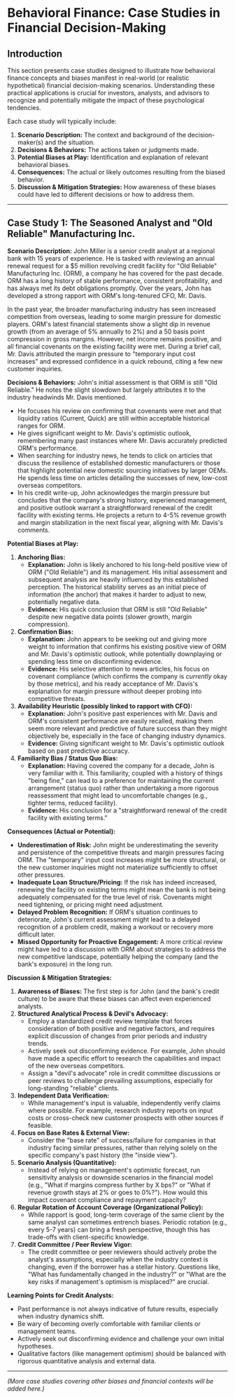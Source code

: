 # Behavioral Finance: Case Studies in Financial Decision-Making

## Introduction

This section presents case studies designed to illustrate how behavioral finance concepts and biases manifest in real-world (or realistic hypothetical) financial decision-making scenarios. Understanding these practical applications is crucial for investors, analysts, and advisors to recognize and potentially mitigate the impact of these psychological tendencies.

Each case study will typically include:
1.  **Scenario Description:** The context and background of the decision-maker(s) and the situation.
2.  **Decisions & Behaviors:** The actions taken or judgments made.
3.  **Potential Biases at Play:** Identification and explanation of relevant behavioral biases.
4.  **Consequences:** The actual or likely outcomes resulting from the biased behavior.
5.  **Discussion & Mitigation Strategies:** How awareness of these biases could have led to different decisions or how to address them.

---

## Case Study 1: The Seasoned Analyst and "Old Reliable" Manufacturing Inc.

**Scenario Description:**
John Miller is a senior credit analyst at a regional bank with 15 years of experience. He is tasked with reviewing an annual renewal request for a $5 million revolving credit facility for "Old Reliable" Manufacturing Inc. (ORM), a company he has covered for the past decade. ORM has a long history of stable performance, consistent profitability, and has always met its debt obligations promptly. Over the years, John has developed a strong rapport with ORM's long-tenured CFO, Mr. Davis.

In the past year, the broader manufacturing industry has seen increased competition from overseas, leading to some margin pressure for domestic players. ORM's latest financial statements show a slight dip in revenue growth (from an average of 5% annually to 2%) and a 50 basis point compression in gross margins. However, net income remains positive, and all financial covenants on the existing facility were met. During a brief call, Mr. Davis attributed the margin pressure to "temporary input cost increases" and expressed confidence in a quick rebound, citing a few new customer inquiries.

**Decisions & Behaviors:**
John's initial assessment is that ORM is still "Old Reliable." He notes the slight slowdown but largely attributes it to the industry headwinds Mr. Davis mentioned.
*   He focuses his review on confirming that covenants were met and that liquidity ratios (Current, Quick) are still within acceptable historical ranges for ORM.
*   He gives significant weight to Mr. Davis's optimistic outlook, remembering many past instances where Mr. Davis accurately predicted ORM's performance.
*   When searching for industry news, he tends to click on articles that discuss the resilience of established domestic manufacturers or those that highlight potential new domestic sourcing initiatives by larger OEMs. He spends less time on articles detailing the successes of new, low-cost overseas competitors.
*   In his credit write-up, John acknowledges the margin pressure but concludes that the company's strong history, experienced management, and positive outlook warrant a straightforward renewal of the credit facility with existing terms. He projects a return to 4-5% revenue growth and margin stabilization in the next fiscal year, aligning with Mr. Davis's comments.

**Potential Biases at Play:**

1.  **Anchoring Bias:**
    *   **Explanation:** John is likely anchored to his long-held positive view of ORM ("Old Reliable") and its management. His initial assessment and subsequent analysis are heavily influenced by this established perception. The historical stability serves as an initial piece of information (the anchor) that makes it harder to adjust to new, potentially negative data.
    *   **Evidence:** His quick conclusion that ORM is still "Old Reliable" despite new negative data points (slower growth, margin compression).
2.  **Confirmation Bias:**
    *   **Explanation:** John appears to be seeking out and giving more weight to information that confirms his existing positive view of ORM and Mr. Davis's optimistic outlook, while potentially downplaying or spending less time on disconfirming evidence.
    *   **Evidence:** His selective attention to news articles, his focus on covenant compliance (which confirms the company is *currently* okay by those metrics), and his ready acceptance of Mr. Davis's explanation for margin pressure without deeper probing into competitive threats.
3.  **Availability Heuristic (possibly linked to rapport with CFO):**
    *   **Explanation:** John's positive past experiences with Mr. Davis and ORM's consistent performance are easily recalled, making them seem more relevant and predictive of future success than they might objectively be, especially in the face of changing industry dynamics.
    *   **Evidence:** Giving significant weight to Mr. Davis's optimistic outlook based on past predictive accuracy.
4.  **Familiarity Bias / Status Quo Bias:**
    *   **Explanation:** Having covered the company for a decade, John is very familiar with it. This familiarity, coupled with a history of things "being fine," can lead to a preference for maintaining the current arrangement (status quo) rather than undertaking a more rigorous reassessment that might lead to uncomfortable changes (e.g., tighter terms, reduced facility).
    *   **Evidence:** His conclusion for a "straightforward renewal of the credit facility with existing terms."

**Consequences (Actual or Potential):**

*   **Underestimation of Risk:** John might be underestimating the severity and persistence of the competitive threats and margin pressures facing ORM. The "temporary" input cost increases might be more structural, or the new customer inquiries might not materialize sufficiently to offset other pressures.
*   **Inadequate Loan Structure/Pricing:** If the risk has indeed increased, renewing the facility on existing terms might mean the bank is not being adequately compensated for the true level of risk. Covenants might need tightening, or pricing might need adjustment.
*   **Delayed Problem Recognition:** If ORM's situation continues to deteriorate, John's current assessment might lead to a delayed recognition of a problem credit, making a workout or recovery more difficult later.
*   **Missed Opportunity for Proactive Engagement:** A more critical review might have led to a discussion with ORM about strategies to address the new competitive landscape, potentially helping the company (and the bank's exposure) in the long run.

**Discussion & Mitigation Strategies:**

1.  **Awareness of Biases:** The first step is for John (and the bank's credit culture) to be aware that these biases can affect even experienced analysts.
2.  **Structured Analytical Process & Devil's Advocacy:**
    *   Employ a standardized credit review template that forces consideration of both positive and negative factors, and requires explicit discussion of changes from prior periods and industry trends.
    *   Actively seek out disconfirming evidence. For example, John should have made a specific effort to research the capabilities and impact of the new overseas competitors.
    *   Assign a "devil's advocate" role in credit committee discussions or peer reviews to challenge prevailing assumptions, especially for long-standing "reliable" clients.
3.  **Independent Data Verification:**
    *   While management's input is valuable, independently verify claims where possible. For example, research industry reports on input costs or cross-check new customer prospects with other sources if feasible.
4.  **Focus on Base Rates & External View:**
    *   Consider the "base rate" of success/failure for companies in that industry facing similar pressures, rather than relying solely on the specific company's past history (the "inside view").
5.  **Scenario Analysis (Quantitative):**
    *   Instead of relying on management's optimistic forecast, run sensitivity analysis or downside scenarios in the financial model (e.g., "What if margins compress further by X bps?" or "What if revenue growth stays at 2% or goes to 0%?"). How would this impact covenant compliance and repayment capacity?
6.  **Regular Rotation of Account Coverage (Organizational Policy):**
    *   While rapport is good, long-term coverage of the same client by the same analyst can sometimes entrench biases. Periodic rotation (e.g., every 5-7 years) can bring a fresh perspective, though this has trade-offs with client-specific knowledge.
7.  **Credit Committee / Peer Review Vigor:**
    *   The credit committee or peer reviewers should actively probe the analyst's assumptions, especially when the industry context is changing, even if the borrower has a stellar history. Questions like, "What has fundamentally changed in the industry?" or "What are the key risks if management's optimism is misplaced?" are crucial.

**Learning Points for Credit Analysts:**
*   Past performance is not always indicative of future results, especially when industry dynamics shift.
*   Be wary of becoming overly comfortable with familiar clients or management teams.
*   Actively seek out disconfirming evidence and challenge your own initial hypotheses.
*   Qualitative factors (like management optimism) should be balanced with rigorous quantitative analysis and external data.

---
*(More case studies covering other biases and financial contexts will be added here.)*
